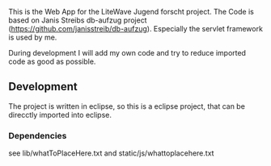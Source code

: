 
This is the Web App for the LiteWave Jugend forscht project.
The Code is based on Janis Streibs db-aufzug project (https://github.com/janisstreib/db-aufzug).
Especially the servlet framework is used by me. 

During development I will add my own code and try to reduce imported code as good as possible.

## Development
The project is written in eclipse, so this is a eclipse project, that can be direcctly imported into eclipse.
### Dependencies
see lib/whatToPlaceHere.txt and static/js/whattoplacehere.txt
